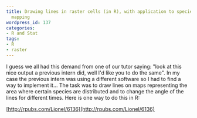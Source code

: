 ```yaml
---
title: Drawing lines in raster cells (in R), with application to species distribution
  mapping
wordpress_id: 137
categories:
- R and Stat
tags:
- R
- raster
---
```


I guess we all had this demand from one of our tutor saying: "look at this nice output a previous intern did, well I'd like you to do the same".
In my case the previous intern was using a different software so I had to find a way to implement it...
The task was to draw lines on maps representing the area where certain species are distributed and to change the angle of the lines for different times.
Here is one way to do this in R:

[http://rpubs.com/Lionel/6136](http://rpubs.com/Lionel/6136)
